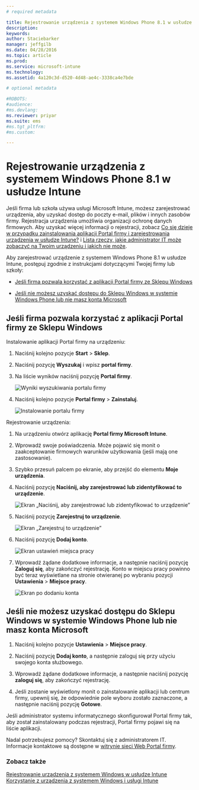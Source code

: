 ```yaml
---
# required metadata

title: Rejestrowanie urządzenia z systemem Windows Phone 8.1 w usłudze Intune | Microsoft Intune
description:
keywords:
author: Staciebarker
manager: jeffgilb
ms.date: 04/28/2016
ms.topic: article
ms.prod:
ms.service: microsoft-intune
ms.technology:
ms.assetid: 4a120c3d-d520-4d48-ae4c-3338ca4e7bde

# optional metadata

#ROBOTS:
#audience:
#ms.devlang:
ms.reviewer: priyar
ms.suite: ems
#ms.tgt_pltfrm:
#ms.custom:

---
```



# Rejestrowanie urządzenia z systemem Windows Phone 8.1 w usłudze Intune

Jeśli firma lub szkoła używa usługi Microsoft Intune, możesz zarejestrować urządzenia, aby uzyskać dostęp do poczty e-mail, plików i innych zasobów firmy. Rejestracja urządzenia umożliwia organizacji ochronę danych firmowych. Aby uzyskać więcej informacji o rejestracji, zobacz [Co się dzieje w przypadku zainstalowania aplikacji Portal firmy i zarejestrowania urządzenia w usłudze Intune?](what-happens-if-you-install-the-company-portal-app-and-enroll-your-device-in-intune-windows.md) i [Lista rzeczy, jakie administrator IT może zobaczyć na Twoim urządzeniu i jakich nie może](what-can-your-it-administrator-see-when-you-enroll-your-device-in-intune-windows.md).


Aby zarejestrować urządzenie z systemem Windows Phone 8.1 w usłudze Intune, postępuj zgodnie z instrukcjami dotyczącymi Twojej firmy lub szkoły:

-   [Jeśli firma pozwala korzystać z aplikacji Portal firmy ze Sklepu Windows](#if-your-company-lets-you-use-the-company-portal-from-the-windows-store)

-   [Jeśli nie możesz uzyskać dostępu do Sklepu Windows w systemie Windows Phone lub nie masz konta Microsoft](#if-you-are-not-allowed-to-access-the-windows-store-from-your-windows-phone-or-if-you-do-not-have-a-microsoft-account)

## Jeśli firma pozwala korzystać z aplikacji Portal firmy ze Sklepu Windows
Instalowanie aplikacji Portal firmy na urządzeniu:

1.  Naciśnij kolejno pozycje **Start** &gt; **Sklep**.

2.  Naciśnij pozycję **Wyszukaj** i wpisz **portal firmy**.

3.  Na liście wyników naciśnij pozycję **Portal firmy**.

    ![Wyniki wyszukiwania portalu firmy](./media/WP81-1-CP-search-store-v2.png)

4.  Naciśnij kolejno pozycje **Portal firmy** &gt; **Zainstaluj**.

    ![Instalowanie portalu firmy](./media/WP81-2-CP-install-v2.png)

Rejestrowanie urządzenia:

1.  Na urządzeniu otwórz aplikację **Portal firmy Microsoft Intune**.

2.  Wprowadź swoje poświadczenia. Może pojawić się monit o zaakceptowanie firmowych warunków użytkowania (jeśli mają one zastosowanie).

3.  Szybko przesuń palcem po ekranie, aby przejść do elementu **Moje urządzenia**.

4.  Naciśnij pozycję **Naciśnij, aby zarejestrować lub zidentyfikować to urządzenie**.

    ![Ekran „Naciśnij, aby zarejestrować lub zidentyfikować to urządzenie”](./media/WP81-enroll-1-swipe-my-devices.png)

5.  Naciśnij pozycję **Zarejestruj to urządzenie**.

    ![Ekran „Zarejestruj to urządzenie”](./media/WP81-enroll-2-enroll-this-device.png)

6.  Naciśnij pozycję **Dodaj konto**.

    ![Ekran ustawień miejsca pracy](./media/WP81-enroll-3-workplace-add-acct.png)

7.  Wprowadź żądane dodatkowe informacje, a następnie naciśnij pozycję **Zaloguj się**, aby zakończyć rejestrację. Konto w miejscu pracy powinno być teraz wyświetlane na stronie otwieranej po wybraniu pozycji **Ustawienia** &gt; **Miejsce pracy**.

    ![Ekran po dodaniu konta](./media/WP81-enroll-4-account-added.png)

## Jeśli nie możesz uzyskać dostępu do Sklepu Windows w systemie Windows Phone lub nie masz konta Microsoft

1.  Naciśnij kolejno pozycje **Ustawienia** &gt; **Miejsce pracy**.

2.  Naciśnij pozycję **Dodaj konto**, a następnie zaloguj się przy użyciu swojego konta służbowego.

3.  Wprowadź żądane dodatkowe informacje, a następnie naciśnij pozycję **zaloguj się**, aby zakończyć rejestrację.

4.  Jeśli zostanie wyświetlony monit o zainstalowanie aplikacji lub centrum firmy, upewnij się, że odpowiednie pole wyboru zostało zaznaczone, a następnie naciśnij pozycję **Gotowe**.

Jeśli administrator systemu informatycznego skonfigurował Portal firmy tak, aby został zainstalowany podczas rejestracji, Portal firmy pojawi się na liście aplikacji.

Nadal potrzebujesz pomocy? Skontaktuj się z administratorem IT. Informacje kontaktowe są dostępne w [witrynie sieci Web Portal firmy](http://portal.manage.microsoft.com).

### Zobacz także
[Rejestrowanie urządzenia z systemem Windows w usłudze Intune](enroll-your-device-in-intune-windows.md)</br>
[Korzystanie z urządzenia z systemem Windows i usługi Intune](using-your-windows-device-with-intune.md)



<!--HONumber=Jun16_HO2-->


